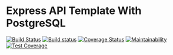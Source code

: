 # Express API Template With PostgreSQL

[![Build Status](https://travis-ci.com/chidimo/Express-API-Template-With-PostgreSQL.svg?branch=master)](https://travis-ci.com/chidimo/Express-API-Template-With-PostgreSQL)
[![Build status](https://ci.appveyor.com/api/projects/status/3hs8p946q0okvpgc/branch/master?svg=true)](https://ci.appveyor.com/project/chidimo/express-api-template-with-postgresql/branch/master)
[![Coverage Status](https://coveralls.io/repos/github/chidimo/Express-API-Template-With-PostgreSQL/badge.svg?branch=master)](https://coveralls.io/github/chidimo/Express-API-Template-With-PostgreSQL?branch=master)
[![Maintainability](https://api.codeclimate.com/v1/badges/a02e1a5e4c4f49f1e5a2/maintainability)](https://codeclimate.com/github/chidimo/Express-API-Template-With-PostgreSQL/maintainability)
[![Test Coverage](https://api.codeclimate.com/v1/badges/a02e1a5e4c4f49f1e5a2/test_coverage)](https://codeclimate.com/github/chidimo/Express-API-Template-With-PostgreSQL/test_coverage)
